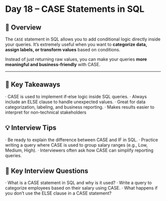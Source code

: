 # Day 18 – CASE Statements in SQL  

## 📌 Overview  
The `CASE` statement in SQL allows you to add conditional logic directly inside your queries. It’s extremely useful when you want to **categorize data, assign labels, or transform values** based on conditions.  

Instead of just returning raw values, you can make your queries **more meaningful and business-friendly** with CASE.  

---
## 🎯 Key Takeaways

· CASE is used to implement if-else logic inside SQL queries.
· Always include an ELSE clause to handle unexpected values.
· Great for data categorization, labeling, and business reporting.
· Makes results easier to interpret for non-technical stakeholders

## 💡 Interview Tips

· Be ready to explain the difference between CASE and IF in SQL.
· Practice writing a query where CASE is used to group salary ranges (e.g., Low, Medium, High).
· Interviewers often ask how CASE can simplify reporting queries.

## 📌 Key Interview Questions

· What is a CASE statement in SQL and why is it used?
· Write a query to categorize employees based on their salary using CASE.
· What happens if you don’t use the ELSE clause in a CASE statement?
